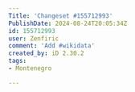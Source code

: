 ```yaml
---
Title: 'Changeset #155712993'
PublishDate: 2024-08-24T20:05:34Z
id: 155712993
user: Zenfiric
comment: 'Add #wikidata'
created_by: iD 2.30.2
tags:
- Montenegro

---
```

